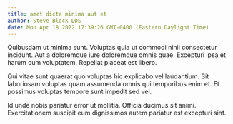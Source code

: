 ```yaml
---
title: amet dicta minima aut et
author: Steve Block DDS
date: Mon Apr 18 2022 17:39:26 GMT-0400 (Eastern Daylight Time)
---
```

Quibusdam ut minima sunt. Voluptas quia ut commodi nihil consectetur incidunt. Aut a doloremque iure doloremque omnis quae. Excepturi ipsa et harum cum voluptatem. Repellat placeat est libero.

 Qui vitae sunt quaerat quo voluptas hic explicabo vel laudantium. Sit laboriosam voluptas quam assumenda omnis qui temporibus enim et. Et possimus voluptas tempore sunt impedit sed vel.

 Id unde nobis pariatur error ut mollitia. Officia ducimus sit animi. Exercitationem suscipit eum dignissimos autem pariatur est excepturi sint.